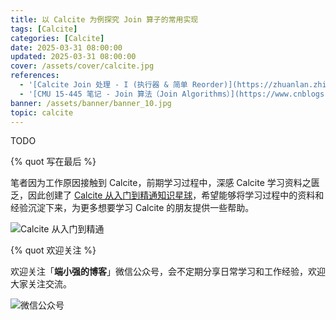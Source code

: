 ```yaml
---
title: 以 Calcite 为例探究 Join 算子的常用实现
tags: [Calcite]
categories: [Calcite]
date: 2025-03-31 08:00:00
updated: 2025-03-31 08:00:00
cover: /assets/cover/calcite.jpg
references:
  - '[Calcite Join 处理 - I (执行器 & 简单 Reorder)](https://zhuanlan.zhihu.com/p/67725127)'
  - '[CMU 15-445 笔记 - Join 算法（Join Algorithms）](https://www.cnblogs.com/timothy020/p/18548006)'
banner: /assets/banner/banner_10.jpg
topic: calcite
---
```


TODO







{% quot 写在最后 %}

笔者因为工作原因接触到 Calcite，前期学习过程中，深感 Calcite 学习资料之匮乏，因此创建了 [Calcite 从入门到精通知识星球](https://wx.zsxq.com/dweb2/index/group/51128414222814)，希望能够将学习过程中的资料和经验沉淀下来，为更多想要学习 Calcite 的朋友提供一些帮助。

![Calcite 从入门到精通](/assets/xingqiu/calcite_xingqiu.png)

{% quot 欢迎关注 %}

欢迎关注「**端小强的博客**」微信公众号，会不定期分享日常学习和工作经验，欢迎大家关注交流。

![微信公众号](/assets/wechat/gongzhonghao.png)


